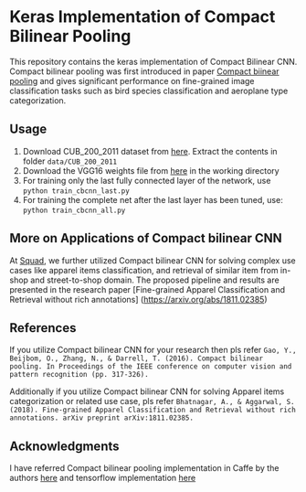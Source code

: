 # Keras Implementation of Compact Bilinear Pooling

This repository contains the keras implementation of Compact Bilinear CNN. Compact bilinear pooling was first
introduced in paper [Compact biinear pooling](https://arxiv.org/pdf/1511.06062.pdf) and gives significant
performance on fine-grained image classification tasks such as bird species classification and aeroplane type
categorization.

## Usage
1. Download CUB_200_2011 dataset from [here](www.vision.caltech.edu/visipedia-data/CUB-200-2011/CUB_200_2011.tgz).
   Extract the contents in folder `data/CUB_200_2011`
2. Download the VGG16 weights file from [here](https://github.com/fchollet/deep-learning-models/releases/download/v0.1/vgg16_weights_tf_dim_ordering_tf_kernels_notop.h5)
   in the working directory
3. For training only the last fully connected layer of the network, use
    `python train_cbcnn_last.py`
4. For training the complete net after the last layer has been tuned, use:
    `python train_cbcnn_all.py`


## More on Applications of Compact bilinear CNN
At [Squad](https://www.squadplatform.com/), we further utilized Compact bilinear CNN for solving complex use cases
like apparel items classification, and retrieval of similar item from in-shop and street-to-shop domain. The proposed
pipeline and results are presented in the research paper [Fine-grained Apparel Classification and Retrieval
without rich annotations] (https://arxiv.org/abs/1811.02385)

## References
If you utilize Compact bilinear CNN for your research then pls refer
`Gao, Y., Beijbom, O., Zhang, N., & Darrell, T. (2016). Compact bilinear pooling.
In Proceedings of the IEEE conference on computer vision and pattern recognition (pp. 317-326).`

Additionally if you utilize Compact bilinear CNN for solving Apparel items categorization or related use case, pls refer
`Bhatnagar, A., & Aggarwal, S. (2018). Fine-grained Apparel Classification and Retrieval without rich annotations.
arXiv preprint arXiv:1811.02385.`

## Acknowledgments
I have referred Compact bilinear pooling implementation in Caffe by the authors [here](https://github.com/gy20073/compact_bilinear_pooling)
and tensorflow implementation [here](https://github.com/ronghanghu/tensorflow_compact_bilinear_pooling)